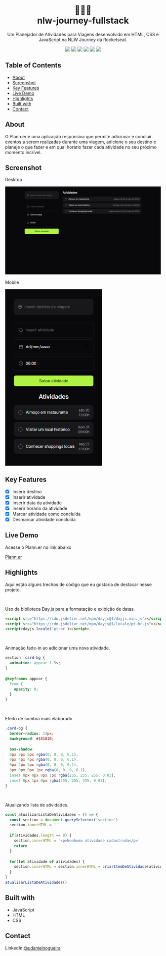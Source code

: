 <div align="center">
  
  <h1>👨🏻‍🚀 <br> nlw-journey-fullstack</h1>
  <p>Um Planejador de Atividades para Viagens desenvolvido em HTML, CSS e JavaScript na NLW Journey da Rocketseat.</p>
  <img src="https://img.shields.io/github/languages/count/udanielnogueira/nlw-journey-fullstack">
  <img src="https://img.shields.io/github/languages/top/udanielnogueira/nlw-journey-fullstack">
  <img src="https://img.shields.io/github/languages/code-size/udanielnogueira/nlw-journey-fullstack">
  <img src="https://img.shields.io/github/last-commit/udanielnogueira/nlw-journey-fullstack">
  <img src="https://img.shields.io/github/deployments/udanielnogueira/nlw-journey-fullstack/github-pages">
  <img src="https://img.shields.io/badge/responsive-yes-ff69b4">
</div>

## Table of Contents

- [About](#about)
- [Screenshot](#screenshot)
- [Key Features](#key-features)
- [Live Demo](#live-demo)
- [Highlights](#highlights)
- [Built with](#built-with)
- [Contact](#contact)

<h2 id="about">About</h2>

O Plann.er é uma aplicação responsiva que permite adicionar e concluir eventos a serem realizadas durante uma viagem, adicione o seu destino e planeje o que fazer e em qual horário fazer cada atividade no seu próximo momento incrível.

<h2 id="screenshot">Screenshot</h2>

Desktop

![Desktop Screenshot](desktop-screenshot.png "Desktop Screnshot")

Mobile

<img src="mobile-screenshot.png" height="570px">

<h2 id="key-features">Key Features</h2>

- [x] Inserir destino
- [x] Inserir atividade
- [x] Inserir data da atividade
- [x] Inserir horário da atividade
- [x] Marcar atividade como concluída
- [x] Desmarcar atividade concluída

<h2 id="live-demo">Live Demo</h2>

Acesse o Plann.er no link abaixo

[Plann.er](https://udanielnogueira.github.io/nlw-journey-fullstack/)

<h2 id="highlights">Highlights</h2>

Aqui estão alguns trechos de código que eu gostaria de destacar nesse projeto.

<br>

Uso da biblioteca Day.js para a formatação e exibição de datas.
```html
<script src="https://cdn.jsdelivr.net/npm/dayjs@1/dayjs.min.js"></script>
<script src="https://cdn.jsdelivr.net/npm/dayjs@1/locale/pt-br.js"></script>
<script>dayjs.locale('pt-br')</script>
```

<br>

Animação fade-in ao adicionar uma nova atividade.
```css
section .card-bg {
  animation: appear 1.5s;
}
  
@keyframes appear {
  from {
    opacity: 0;
  }
}
```

<br>

Efeito de sombra mais elaborado.
```css
.card-bg {
  border-radius: 12px;
  background: #18181B;
  
  box-shadow: 
  0px 8px 8px rgba(0, 0, 0, 0.1), 
  0px 4px 4px rgba(0, 0, 0, 0.1), 
  0px 2px 2px rgba(0, 0, 0, 0.1), 
  0px 0px 0px 1px rgba(0, 0, 0, 0.1), 
  inset 0px 0px 0px 1px rgba(255, 255, 255, 0.03), 
  inset 0px 1px 0px rgba(255, 255, 255, 0.03);
}
```

<br>

Atualizando lista de atividades.
```js
const atualizarListaDeAtividades = () => {
  const section = document.querySelector('section')
  section.innerHTML = ''

  if(atividades.length == 0) {
    section.innerHTML = `<p>Nenhuma atividade cadastrada</p>`
    return
  }

  for(let atividade of atividades) {
    section.innerHTML = section.innerHTML + criarItemDeAtividade(atividade)
  }
}
atualizarListaDeAtividades()
```

<h2 id="built-with">Built with</h2>

- JavaScript
- HTML
- CSS

<h2 id="contact">Contact</h2>

LinkedIn [@udanielnogueira](https://www.linkedin.com/in/udanielnogueira/)
